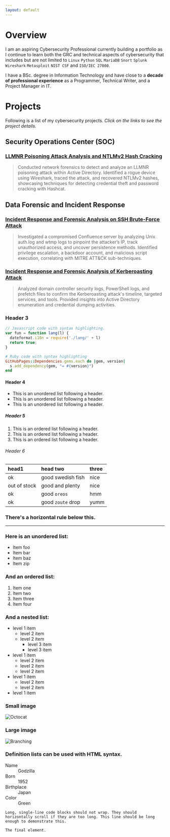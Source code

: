 ```yaml
---
layout: default
---
```


# Overview
I am an aspiring Cybersecurity Professional currently building a portfolio as I continue to learn both the GRC and technical aspects of cybersecurity that includes but are not limited to `Linux` `Python` `SQL` `MariaDB` `Snort` `Splunk` `Wireshark` `Metasploit` `NIST CSF` and `ISO/IEC 27000`.

I have a BSc. degree in Information Technology and have close to a **decade of professional experience** as a Programmer, Technical Writer, and a Project Manager in IT.

# Projects
Following is a list of my cybersecurity projects. *Click on the links to see the project details.*

## Security Operations Center (SOC)
### [LLMNR Poisoning Attack Analysis and NTLMv2 Hash Cracking](./projects/llmnr-poisoning-attack.md)

> Conducted network forensics to detect and analyze an LLMNR poisoning attack within Active Directory. Identified a rogue device using Wireshark, traced the attack, and recovered NTLMv2 hashes, showcasing techniques for detecting credential theft and password cracking with Hashcat.

## Data Forensic and Incident Response
### [Incident Response and Forensic Analysis on SSH Brute-Force Attack](./projects/brute-force-attack.md)

> Investigated a compromised Confluence server by analyzing Unix auth.log and wtmp logs to pinpoint the attacker’s IP, track unauthorized access, and uncover persistence methods. Identified privilege escalation, a backdoor account, and malicious script execution, correlating with MITRE ATT&CK sub-techniques.

### [Incident Response and Forensic Analysis of Kerberoasting Attack](./projects/kerberoasting-attack.md)

> Analyzed domain controller security logs, PowerShell logs, and prefetch files to confirm the Kerberoasting attack's timeline, targeted services, and tools. Provided insights into Active Directory enumeration and credential dumping activities.

### Header 3

```js
// Javascript code with syntax highlighting.
var fun = function lang(l) {
  dateformat.i18n = require('./lang/' + l)
  return true;
}
```

```ruby
# Ruby code with syntax highlighting
GitHubPages::Dependencies.gems.each do |gem, version|
  s.add_dependency(gem, "= #{version}")
end
```

#### Header 4

*   This is an unordered list following a header.
*   This is an unordered list following a header.
*   This is an unordered list following a header.

##### Header 5

1.  This is an ordered list following a header.
2.  This is an ordered list following a header.
3.  This is an ordered list following a header.

###### Header 6

| head1        | head two          | three |
|:-------------|:------------------|:------|
| ok           | good swedish fish | nice  |
| out of stock | good and plenty   | nice  |
| ok           | good `oreos`      | hmm   |
| ok           | good `zoute` drop | yumm  |

### There's a horizontal rule below this.

* * *

### Here is an unordered list:

*   Item foo
*   Item bar
*   Item baz
*   Item zip

### And an ordered list:

1.  Item one
1.  Item two
1.  Item three
1.  Item four

### And a nested list:

- level 1 item
  - level 2 item
  - level 2 item
    - level 3 item
    - level 3 item
- level 1 item
  - level 2 item
  - level 2 item
  - level 2 item
- level 1 item
  - level 2 item
  - level 2 item
- level 1 item

### Small image

![Octocat](https://github.githubassets.com/images/icons/emoji/octocat.png)

### Large image

![Branching](https://guides.github.com/activities/hello-world/branching.png)


### Definition lists can be used with HTML syntax.

<dl>
<dt>Name</dt>
<dd>Godzilla</dd>
<dt>Born</dt>
<dd>1952</dd>
<dt>Birthplace</dt>
<dd>Japan</dd>
<dt>Color</dt>
<dd>Green</dd>
</dl>

```
Long, single-line code blocks should not wrap. They should horizontally scroll if they are too long. This line should be long enough to demonstrate this.
```

```
The final element.
```
